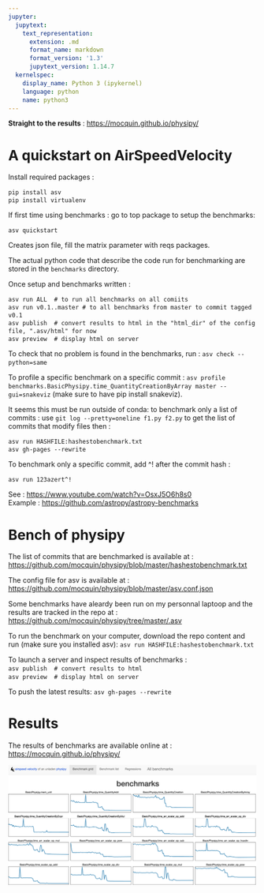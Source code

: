 ```yaml
---
jupyter:
  jupytext:
    text_representation:
      extension: .md
      format_name: markdown
      format_version: '1.3'
      jupytext_version: 1.14.7
  kernelspec:
    display_name: Python 3 (ipykernel)
    language: python
    name: python3
---
```


__Straight to the results__ : 
 https://mocquin.github.io/physipy/


# A quickstart on AirSpeedVelocity


Install required packages : 
```
pip install asv
pip install virtualenv
```
If first time using benchmarks : go to top package to setup the benchmarks:
```
asv quickstart
```
Creates json file, fill the matrix parameter with reqs packages.

The actual python code that describe the code run for benchmarking are stored in the `benchmarks` directory.

Once setup and benchmarks written : 
```
asv run ALL  # to run all benchmarks on all comiits
asv run v0.1..master # to all benchmarks from master to commit tagged v0.1
asv publish  # convert results to html in the "html_dir" of the config file, ".asv/html" for now
asv preview  # display html on server
```
To check that no problem is found in the benchmarks, run : 
`asv check --python=same`

To profile a specific benchmark on a specific commit : 
`asv profile benchmarks.BasicPhysipy.time_QuantityCreationByArray master --gui=snakeviz`
(make sure to have pip install snakeviz).

It seems this must be run outside of conda: to benchmark only a list of commits : use `git log --pretty=oneline f1.py f2.py` to get the list of commits that modify files then : 
```
asv run HASHFILE:hashestobenchmark.txt
asv gh-pages --rewrite 
```

To benchmark only a specific commit, add ^! after the commit hash : 
```
asv run 123azert^!
```

See : https://www.youtube.com/watch?v=OsxJ5O6h8s0  
Example : https://github.com/astropy/astropy-benchmarks
 


# Bench of physipy


The list of commits that are benchmarked is available at : 
https://github.com/mocquin/physipy/blob/master/hashestobenchmark.txt


The config file for asv is available at : https://github.com/mocquin/physipy/blob/master/asv.conf.json


Some benchmarks have aleardy been run on my personnal laptoop and the results are tracked in the repo at : https://github.com/mocquin/physipy/tree/master/.asv


To run the benchmark on your computer, download the repo content and run (make sure you installed asv):
`asv run HASHFILE:hashestobenchmark.txt`


To launch a server and inspect results of benchmarks :   
`asv publish  # convert results to html`  
`asv preview  # display html on server`  

To push the latest results: `asv gh-pages --rewrite`

# Results


The results of benchmarks are available online at : 
https://mocquin.github.io/physipy/


![](../ressources/asv_screenshot.png)
